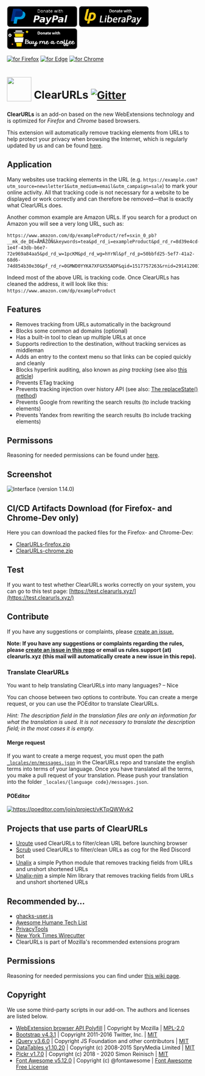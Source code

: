 <a href="https://www.paypal.me/KevinRoebert" target="_blank"><img src="https://raw.githubusercontent.com/KevinRoebert/DonateButtons/master/Paypal.png" alt="Buy Me A Coffee" height="55"></a>
<a href="https://liberapay.com/kroeb" target="_blank"><img src="https://raw.githubusercontent.com/KevinRoebert/DonateButtons/master/LiberaPay.png" alt="Buy Me A Coffee" height="55"></a>
<a href="https://www.buymeacoffee.com/KevinRoebert" target="_blank"><img src="https://raw.githubusercontent.com/KevinRoebert/DonateButtons/master/BuyMeACoffee.png" alt="Buy Me A Coffee" height="55"></a>

[<img src="https://blog.mozilla.org/addons/files/2020/04/get-the-addon-fx-apr-2020.svg" alt="for Firefox" height="60px">](https://addons.mozilla.org/firefox/addon/clearurls/) [<img src="https://docs.clearurls.xyz/1.22.0/assets/img/MEA-button.png" alt="for Edge" height="60px">](https://microsoftedge.microsoft.com/addons/detail/mdkdmaickkfdekbjdoojfalpbkgaddei) [<img src="https://storage.googleapis.com/chrome-gcs-uploader.appspot.com/image/WlD8wC6g8khYWPJUsQceQkhXSlv1/HRs9MPufa1J1h5glNhut.png" alt="for Chrome" height="60px">](https://chrome.google.com/webstore/detail/clearurls/lckanjgmijmafbedllaakclkaicjfmnk)

# <sub><img src="https://gitlab.com/KevinRoebert/ClearUrls/raw/master/img/clearurls.svg" width="64px" height="64px"></sub> ClearURLs [![Gitter](https://badges.gitter.im/ClearURLs/ClearURLs.svg)](https://gitter.im/ClearURLs/ClearURLs)

**ClearURLs** is an add-on based on the new WebExtensions technology and is optimized for *Firefox* and *Chrome* based browsers.

This extension will automatically remove tracking elements from URLs to help protect your privacy when browsing the Internet, 
which is regularly updated by us and can be found [here](https://gitlab.com/anti-tracking/ClearURLs/rules/-/raw/master/data.min.json).

## Application
Many websites use tracking elements in the URL (e.g. `https://example.com?utm_source=newsletter1&utm_medium=email&utm_campaign=sale`) to mark your online activity. 
All that tracking code is not necessary for a website to be displayed or work correctly and can therefore be removed—that is exactly what ClearURLs does.

Another common example are Amazon URLs. If you search for a product on Amazon you will see a very long URL, such as: 
```
https://www.amazon.com/dp/exampleProduct/ref=sxin_0_pb?__mk_de_DE=ÅMÅŽÕÑ&keywords=tea&pd_rd_i=exampleProduct&pd_rd_r=8d39e4cd-1e4f-43db-b6e7-72e969a84aa5&pd_rd_w=1pcKM&pd_rd_wg=hYrNl&pf_rd_p=50bbfd25-5ef7-41a2-68d6-74d854b30e30&pf_rd_r=0GMWD0YYKA7XFGX55ADP&qid=1517757263&rnid=2914120011
```

Indeed most of the above URL is tracking code. Once ClearURLs has cleaned the address, it will look like this:
`https://www.amazon.com/dp/exampleProduct`

## Features

* Removes tracking from URLs automatically in the background
* Blocks some common ad domains (optional)
* Has a built-in tool to clean up multiple URLs at once
* Supports redirection to the destination, without tracking services as middleman
* Adds an entry to the context menu so that links can be copied quickly and cleanly
* Blocks hyperlink auditing, also known as *ping tracking* (see also [this article](https://html.spec.whatwg.org/multipage/links.html#hyperlink-auditing))
* Prevents ETag tracking
* Prevents tracking injection over history API (see also: [The replaceState() method](https://developer.mozilla.org/en-US/docs/Web/API/History_API#The_replaceState()_method))
* Prevents Google from rewriting the search results (to include tracking elements)
* Prevents Yandex from rewriting the search results (to include tracking elements)

## Permissons
Reasoning for needed permissions can be found under [here](https://gitlab.com/KevinRoebert/ClearUrls/issues/159).

## Screenshot
![Interface (version 1.14.0)](https://docs.clearurls.xyz/1.22.0/assets/img/interface.png)

## CI/CD Artifacts Download (for Firefox- and Chrome-Dev only)
Here you can download the packed files for the Firefox- and Chrome-Dev:

 - [ClearURLs-firefox.zip](https://gitlab.com/KevinRoebert/ClearUrls/-/jobs/artifacts/master/raw/ClearURLs-firefox.zip?job=bundle%20addon%20firefox)
 - [ClearURLs-chrome.zip](https://gitlab.com/KevinRoebert/ClearUrls/-/jobs/artifacts/master/raw/ClearURLs-chrome.zip?job=bundle%20addon%20chrome)

## Test
If you want to test whether ClearURLs works correctly on your system, you can go to this test page: [https://test.clearurls.xyz/](https://test.clearurls.xyz/)

## Contribute
If you have any suggestions or complaints, please [create an issue.](https://gitlab.com/KevinRoebert/ClearUrls/issues/new)

**Note: If you have any suggestions or complaints regarding the rules, please [create an issue in this repo](https://gitlab.com/anti-tracking/ClearURLs/rules/-/issues/new) or email us rules.support (at) clearurls.xyz (this mail will automatically create a new issue in this repo).**

### Translate ClearURLs
You want to help translating ClearURLs into many languages? – Nice

You can choose between two options to contribute. You can create a merge request, or you can use the POEditor to translate ClearURLs.

*Hint: The description field in the translation files are only an information for what the translation is used. 
It is not necessary to translate the description field; in the most cases it is empty.*

#### Merge request
If you want to create a merge request, you must open the path [`_locales/en/messages.json`](https://github.com/KevinRoebert/ClearUrls/blob/master/_locales/en/messages.json) in the ClearURLs repo 
and translate the english terms into terms of your language. Once you have translated all the terms, you make a pull request of your translation. 
Please push your translation into the folder `_locales/{language code}/messages.json`.

#### POEditor
[<img src="https://poeditor.com/public/images/logo/logo.svg" alt="https://poeditor.com/join/project/vKTpQWWvk2" width="150">](https://poeditor.com/join/project/vKTpQWWvk2)

## Projects that use parts of ClearURLs

* [Uroute](https://github.com/walterl/uroute) used ClearURLs to filter/clean URL before launching browser
* [Scrub](https://gitlab.com/CrunchBangDev/cbd-cogs/-/tree/master/Scrub) used ClearURLs to filter/clean URLs as cog for the Red Discord bot
* [Unalix](https://github.com/AmanoTeam/Unalix) a simple Python module that removes tracking fields from URLs and unshort shortened URLs
* [Unalix-nim](https://github.com/AmanoTeam/Unalix-nim) a simple Nim library that removes tracking fields from URLs and unshort shortened URLs

## Recommended by...
*  [ghacks-user.js](https://github.com/ghacksuserjs/ghacks-user.js/wiki/4.1-Extensions)
*  [Awesome Humane Tech List](https://github.com/humanetech-community/awesome-humane-tech#tracking)
*  [PrivacyTools](https://www.privacytools.io/browsers/#addons)
*  [New York Times Wirecutter](https://www.nytimes.com/wirecutter/reviews/our-favorite-ad-blockers-and-browser-extensions-to-protect-privacy/#cleaner-links-clearurls)
*  ClearURLs is part of Mozilla's recommended extensions program

## Permissions
Reasoning for needed permissions you can find under [this wiki page](https://docs.clearurls.xyz/latest/permissions/).

## Copyright
We use some third-party scripts in our add-on. The authors and licenses are listed below.
-   [WebExtension browser API Polyfill](https://github.com/mozilla/webextension-polyfill) |
    Copyright by Mozilla |
    [MPL-2.0](https://github.com/mozilla/webextension-polyfill/blob/master/LICENSE)
-   [Bootstrap v4.3.1](https://github.com/twbs/bootstrap/tree/v4.3.1) |
    Copyright 2011-2016 Twitter, Inc. |
    [MIT](https://github.com/twbs/bootstrap/blob/master/LICENSE)
-   [jQuery v3.6.0](https://github.com/jquery/jquery/tree/3.6.0) |
    Copyright JS Foundation and other contributors |
    [MIT](https://jquery.org/license/)
-   [DataTables v1.10.20](https://github.com/DataTables/DataTables/tree/master) |  Copyright (c) 2008-2015 SpryMedia Limited | [MIT](https://datatables.net/license/)
-   [Pickr v1.7.0](https://github.com/Simonwep/pickr/tree/1.7.0) | Copyright (c) 2018 - 2020 Simon Reinisch |
    [MIT](https://github.com/Simonwep/pickr/blob/master/LICENSE)
-   [Font Awesome v5.12.0](https://github.com/FortAwesome/Font-Awesome/tree/5.12.0) | Copyright (c) @fontawesome |
    [Font Awesome Free License](https://github.com/FortAwesome/Font-Awesome/blob/master/LICENSE.txt)
